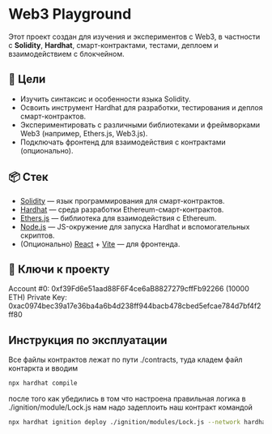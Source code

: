# Web3 Playground

Этот проект создан для изучения и экспериментов с Web3, в частности с **Solidity**, **Hardhat**, смарт-контрактами, тестами, деплоем и взаимодействием с блокчейном.

## 🚀 Цели

- Изучить синтаксис и особенности языка Solidity.
- Освоить инструмент Hardhat для разработки, тестирования и деплоя смарт-контрактов.
- Экспериментировать с различными библиотеками и фреймворками Web3 (например, Ethers.js, Web3.js).
- Подключать фронтенд для взаимодействия с контрактами (опционально).

## 📦 Стек

- [Solidity](https://soliditylang.org/) — язык программирования для смарт-контрактов.
- [Hardhat](https://hardhat.org/) — среда разработки Ethereum-смарт-контрактов.
- [Ethers.js](https://docs.ethers.org/) — библиотека для взаимодействия с Ethereum.
- [Node.js](https://nodejs.org/) — JS-окружение для запуска Hardhat и вспомогательных скриптов.
- (Опционально) [React](https://reactjs.org/) + [Vite](https://vitejs.dev/) — для фронтенда.

## 📁 Ключи к проекту

Account #0: 0xf39Fd6e51aad88F6F4ce6aB8827279cffFb92266 (10000 ETH)
Private Key: 0xac0974bec39a17e36ba4a6b4d238ff944bacb478cbed5efcae784d7bf4f2ff80

## Инструкция по эксплуатации

Все файлы контрактов лежат по пути ./contracts, туда кладем файл контаркта и вводим 

```bash
npx hardhat compile
```

после того как убедились в том что настроена правильная логика в ./ignition/module/Lock.js нам надо задеплоить наш контракт командой

```bash
npx hardhat ignition deploy ./ignition/modules/Lock.js --network hardhat
```